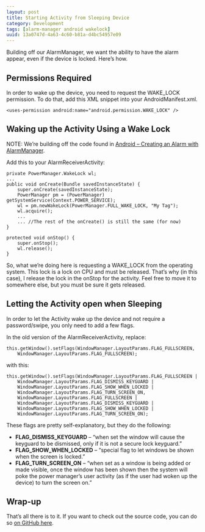 ```yaml
---
layout: post
title: Starting Activity from Sleeping Device 
category: Development
tags: [alarm-manager android wakelock]
uuid: 13a0747d-4a63-4c60-b81a-d4bc54957e09
---
```



Building off our AlarmManager, we want the ability to have the alarm appear, even if the device is locked. Here’s how.

## Permissions Required
In order to wake up the device, you need to request the WAKE_LOCK permission. To do that, add this XML snippet into your AndroidManifest.xml.

<pre><code class="xml">&lt;uses-permission android:name="android.permission.WAKE_LOCK" /&gt;</code></pre>

## Waking up the Activity Using a Wake Lock
NOTE: We’re building off the code found in [Android – Creating an Alarm with AlarmManager](/2013/04/android-creating-an-alarm-with-alarmmanager/).

Add this to your AlarmReceiverActivity:


<pre><code class="java">private PowerManager.WakeLock wl;
...
public void onCreate(Bundle savedInstanceState) {
    super.onCreate(savedInstanceState);
    PowerManager pm = (PowerManager) getSystemService(Context.POWER_SERVICE);
    wl = pm.newWakeLock(PowerManager.FULL_WAKE_LOCK, "My Tag");
    wl.acquire();
    ...
    ... //The rest of the onCreate() is still the same (for now)
}

protected void onStop() {
    super.onStop();
    wl.release();
}</code></pre>


So, what we’re doing here is requesting a WAKE_LOCK from the operating system. This lock is a lock on CPU and must be released. That’s why (in this case), I release the lock in the onStop for the activity. Feel free to move it to somewhere else, but you must be sure it gets released.

## Letting the Activity open when Sleeping

In order to let the Activity wake up the device and not require a password/swipe, you only need to add a few flags.

In the old version of the AlarmReceiverActivity, replace:

<pre><code class="java">this.getWindow().setFlags(WindowManager.LayoutParams.FLAG_FULLSCREEN,
    WindowManager.LayoutParams.FLAG_FULLSCREEN);</code></pre>

with this:

<pre><code class="java">this.getWindow().setFlags(WindowManager.LayoutParams.FLAG_FULLSCREEN | 
    WindowManager.LayoutParams.FLAG_DISMISS_KEYGUARD | 
    WindowManager.LayoutParams.FLAG_SHOW_WHEN_LOCKED | 
    WindowManager.LayoutParams.FLAG_TURN_SCREEN_ON,
    WindowManager.LayoutParams.FLAG_FULLSCREEN | 
    WindowManager.LayoutParams.FLAG_DISMISS_KEYGUARD | 
    WindowManager.LayoutParams.FLAG_SHOW_WHEN_LOCKED | 
    WindowManager.LayoutParams.FLAG_TURN_SCREEN_ON);</code></pre>

These flags are pretty self-explanatory, but they do the following:

- **FLAG\_DISMISS\_KEYGUARD** – “when set the window will cause the keyguard to be dismissed, only if it is not a secure lock keyguard.”
- **FLAG\_SHOW\_WHEN\_LOCKED** – “special flag to let windows be shown when the screen is locked.”
- **FLAG\_TURN\_SCREEN\_ON** – “when set as a window is being added or made visible, once the window has been shown then the system will poke the power manager’s user activity (as if the user had woken up the device) to turn the screen on.”


## Wrap-up
That’s all there is to it.  If you want to check out the source code, you can do so [on GitHub here](https://github.com/Nerdwin15/android-waking-up-from-alarm-demo).


